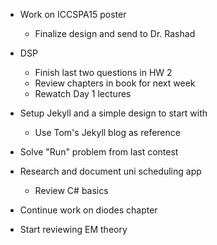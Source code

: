 * Work on ICCSPA15 poster
  * Finalize design and send to Dr. Rashad

* DSP
  * Finish last two questions in HW 2
  * Review chapters in book for next week
  * Rewatch Day 1 lectures

* Setup Jekyll and a simple design to start with
  * Use Tom's Jekyll blog as reference

* Solve "Run" problem from last contest

* Research and document uni scheduling app
  * Review C# basics

* Continue work on diodes chapter

* Start reviewing EM theory
